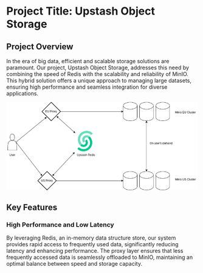 # Project Title: Upstash Object Storage

## Project Overview

In the era of big data, efficient and scalable storage solutions are paramount. Our project, Upstash Object Storage, addresses this need by combining the speed of Redis with the scalability and reliability of MinIO. This hybrid solution offers a unique approach to managing large datasets, ensuring high performance and seamless integration for diverse applications.

![Screenshot from 2024-07-12 15-10-56](./image.png)

## Key Features

### High Performance and Low Latency

By leveraging Redis, an in-memory data structure store, our system provides rapid access to frequently used data, significantly reducing latency and enhancing performance.
The proxy layer ensures that less frequently accessed data is seamlessly offloaded to MinIO, maintaining an optimal balance between speed and storage capacity.